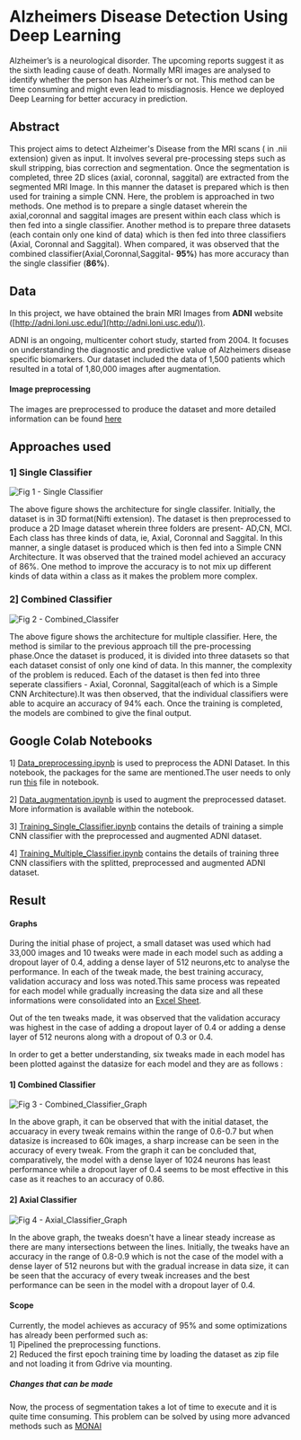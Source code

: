 # Alzheimers Disease Detection Using Deep Learning

Alzheimer’s is a neurological disorder. The upcoming reports suggest it as the sixth leading cause of death. Normally MRI images  are analysed to identify whether the person has Alzheimer’s  or not. This method can be time consuming and might even lead to misdiagnosis. Hence we deployed Deep Learning for better accuracy in prediction.



## Abstract

This project aims to detect Alzheimer's Disease from the MRI scans ( in .nii extension) given as input. It involves several pre-processing steps such as skull stripping, bias correction and segmentation. Once the segmentation is completed, three 2D slices (axial, coronnal, saggital) are extracted from the segmented MRI Image. In this manner the dataset is prepared which is then used for training a simple CNN. Here, the problem is approached in two methods. One method is to prepare a single dataset wherein the axial,coronnal and saggital images are present within each class which is then fed into a single classifier. Another method is to prepare three datasets (each contain only one kind of data) which is then fed into three classifiers (Axial, Coronnal and Saggital). When compared, it was observed that the combined classifier(Axial,Coronnal,Saggital- **95%**) has more accuracy than the single classifier (**86%**).

## Data

In this project, we have obtained the brain MRI Images from **ADNI** website ([http://adni.loni.usc.edu/](http://adni.loni.usc.edu/)).

ADNI is an ongoing, multicenter cohort study, started from 2004. It focuses on understanding the diagnostic and predictive value of Alzheimers disease specific biomarkers. Our dataset included the data of 1,500 patients which resulted in a total of 1,80,000 images after augmentation.

#### Image preprocessing
The images are preprocessed to produce the dataset and more detailed information can be found [here](https://github.com/Lintaoommen/Alzheimers_Disease_Detection_Using_Deep_Learning/blob/master/preprocessing/description.md)

## Approaches used
### 1] Single Classifier
![Fig 1 - Single Classifier](https://github.com/Lintaoommen/Alzheimers_Disease_Detection_Using_Deep_Learning/blob/master/Images/Single_Classifier_Flowchart.png)

The above figure shows the architecture for single classifer. Initially, the dataset is in 3D format(Nifti extension). The dataset is then preprocessed to produce a 2D Image dataset wherein three folders are present- AD,CN, MCI. Each class has three kinds of data, ie, Axial, Coronnal and Saggital. In this manner, a single dataset is produced which is then fed into a Simple CNN Architecture. It was observed that the trained model achieved an accuracy of 86%. One method to improve the accuracy is to not mix up different kinds of data within a class as it makes the problem more complex. 

### 2] Combined Classifier

![Fig 2 - Combined_Classifer ](https://github.com/Lintaoommen/Alzheimers_Disease_Detection_Using_Deep_Learning/blob/master/Images/Multiple_Classifer_Architecture.png)

The above figure shows the architecture for multiple classifier. Here, the method is similar to the previous approach till the pre-processing phase.Once the dataset is produced, it is divided into three datasets so that each dataset consist of only one kind of data. In this manner, the complexity of the problem is reduced. Each of the dataset is then fed into three seperate classifiers - Axial, Coronnal, Saggital(each of which is a Simple CNN Architecture).It was then observed, that the individual classifiers were able to acquire an accuracy of 94% each. Once the training is completed, the models are combined to give the final output.

## Google Colab Notebooks
1] [Data_preprocessing.ipynb](https://github.com/Lintaoommen/Alzheimers_Disease_Detection_Using_Deep_Learning/blob/master/Jupyter_Notebooks/Data_preprocessing.ipynb) is used to preprocess the ADNI Dataset. In this notebook, the packages for the same are mentioned.The user needs to only run [this](https://github.com/Lintaoommen/Alzheimers_Disease_Detection_Using_Deep_Learning/blob/master/preprocessing/run_me.py) file in notebook.

2] [Data_augmentation.ipynb](https://github.com/Lintaoommen/Alzheimers_Disease_Detection_Using_Deep_Learning/blob/master/Jupyter_Notebooks/Data_Augmentation.ipynb) is used to augment the preprocessed dataset. More information is available within the notebook.

3] [Training_Single_Classifier.ipynb](https://github.com/Lintaoommen/Alzheimers_Disease_Detection_Using_Deep_Learning/blob/master/Jupyter_Notebooks/Training_Single_Classifier.ipynb) contains the details of training a simple CNN classifier with the preprocessed and augmented ADNI dataset.

4] [Training_Multiple_Classifier.ipynb](https://github.com/Lintaoommen/Alzheimers_Disease_Detection_Using_Deep_Learning/blob/master/Jupyter_Notebooks/Training_Multiple_CLassifier.ipynb) contains the details of training three CNN classifiers with the splitted, preprocessed and augmented ADNI dataset.

## Result
#### Graphs
During the initial phase of project, a small dataset was used which had 33,000 images and 10 tweaks were made in each model such as adding a dropout layer of 0.4, adding a dense layer of 512 neurons,etc to analyse the performance. In each of the tweak made, the best training accuracy, validation accuracy and loss was noted.This same process was repeated for each model while gradually increasing the data size and all these informations were consolidated into an [Excel Sheet](https://docs.google.com/spreadsheets/d/1h265xRbueSZ1y-vEKlDlhZAWuakgqYvdFgbRAzl1lR0/edit?usp=sharing). 

Out of the ten tweaks made, it was observed that the validation accuracy was highest in the case of adding a dropout layer of 0.4 or adding a dense layer of 512 neurons along with a dropout of 0.3 or 0.4.

In order to get a better understanding, six tweaks made in each model has been plotted against the datasize for each model and they are as follows :

#### 1] Combined Classifier
![Fig 3 - Combined_Classifier_Graph](https://github.com/Lintaoommen/Alzheimers_Disease_Detection_Using_Deep_Learning/blob/master/Graphs/Combined_Classifier_Graph.png)

In the above graph, it can be observed that with the initial dataset, the accuaracy in every tweak remains within the range of 0.6-0.7 but when datasize is increased to 60k images, a sharp increase can be seen in the accuracy of every tweak. From the graph it can be concluded that, comparatively, the model with a dense layer of 1024 neurons has least performance while a dropout layer of 0.4 seems to be most effective in this case as it reaches to an accuracy of 0.86. 

#### 2] Axial Classifier
![Fig 4 - Axial_Classifier_Graph](https://github.com/Lintaoommen/Alzheimers_Disease_Detection_Using_Deep_Learning/blob/master/Graphs/Axial_Classifier_Graph.png)

In the above graph, the tweaks doesn't have a linear steady increase as there are many intersections between the lines. Initially, the tweaks have an accuracy in the range of 0.8-0.9 which is not the case of the model with a dense layer of 512 neurons but with the gradual increase in data size, it can be seen that the accuracy of every tweak increases and the best performance can be seen in the model with a dropout layer of 0.4.   

#### Scope
Currently, the model achieves as accuracy of 95% and some optimizations has already been performed such as:<br>
1] Pipelined the preprocessing functions.<br>
2] Reduced the first epoch training time by loading the dataset as zip file and not loading it from Gdrive via mounting.

##### Changes that can be made 
Now, the process of segmentation takes a lot of time to execute and it is quite time consuming. This problem can be solved by using more advanced methods such as [MONAI](https://monai.io/)


